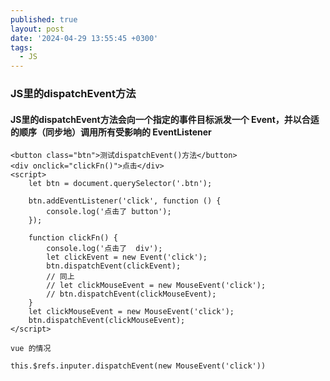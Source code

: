 ```yaml
---
published: true
layout: post
date: '2024-04-29 13:55:45 +0300'
tags:
  - JS
---
```

### JS里的dispatchEvent方法


#### JS里的dispatchEvent方法会向一个指定的事件目标派发一个 Event，并以合适的顺序（同步地）调用所有受影响的 EventListener



```
<button class="btn">测试dispatchEvent()方法</button>
<div onclick="clickFn()">点击</div>
<script>
    let btn = document.querySelector('.btn');

    btn.addEventListener('click', function () {
        console.log('点击了 button');
    });

    function clickFn() {
        console.log('点击了  div');
        let clickEvent = new Event('click');
        btn.dispatchEvent(clickEvent);
        // 同上
        // let clickMouseEvent = new MouseEvent('click');
        // btn.dispatchEvent(clickMouseEvent);
    }
    let clickMouseEvent = new MouseEvent('click');
    btn.dispatchEvent(clickMouseEvent);
</script>

```

`vue 的情况`
```
this.$refs.inputer.dispatchEvent(new MouseEvent('click'))
```


